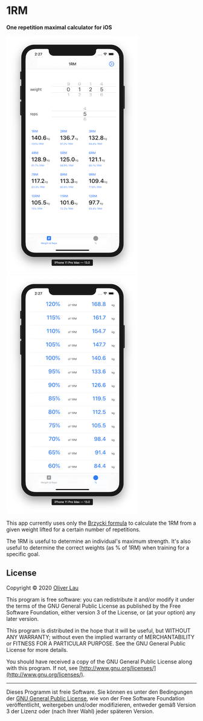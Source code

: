 #  1RM

__One repetition maximal calculator for iOS__

![Main screen](1rm-main.png) ![Percentages screen](percentages.png)

This app currently uses only the [Brzycki formula](https://en.wikipedia.org/wiki/One-repetition_maximum#Brzycki) to calculate the 1RM from a given weight lifted for a certain number of repetitions.

The 1RM is useful to determine an individual's maximum strength. It's also useful to determine the correct weights (as % of 1RM) when training for a specific goal. 

## License

Copyright &copy; 2020 [Oliver Lau](mailto:oliver@ersatzworld.net)

This program is free software: you can redistribute it and/or modify it under the terms of the GNU General Public License as published by the Free Software Foundation, either version 3 of the License, or (at your option) any later version.

This program is distributed in the hope that it will be useful, but WITHOUT ANY WARRANTY; without even the implied warranty of MERCHANTABILITY or FITNESS FOR A PARTICULAR PURPOSE.  See the GNU General Public License for more details.

You should have received a copy of the GNU General Public License along with this program. If not, see [http://www.gnu.org/licenses/](http://www.gnu.org/licenses/).

---

Dieses Programm ist freie Software. Sie können es unter den Bedingungen der [GNU General Public License](http://www.gnu.org/licenses/gpl-3.0), wie von der Free Software Foundation veröffentlicht, weitergeben und/oder modifizieren, entweder gemäß Version 3 der Lizenz oder (nach Ihrer Wahl) jeder späteren Version.


